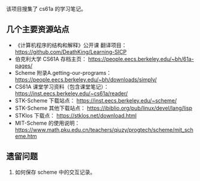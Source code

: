 该项目搜集了 cs61a 的学习笔记。
## 几个主要资源站点

- 《计算机程序的结构和解释》公开课 翻译项目： https://github.com/DeathKing/Learning-SICP
- 伯克利大学 CS61A  存档主页： https://people.eecs.berkeley.edu/~bh/61a-pages/
- Scheme 附录A.getting-our-programs： https://people.eecs.berkeley.edu/~bh/downloads/simply/
- CS61A 课堂学习资料（包含课堂笔记）： https://inst.eecs.berkeley.edu/~cs61a/reader/
- STK-Scheme 下载站点： https://inst.eecs.berkeley.edu/~scheme/
- STK-Scheme 其他下载站点： https://ibiblio.org/pub/linux/devel/lang/lisp
- STKlos 下载点： https://stklos.net/download.html
- MIT-Scheme 的使用说明： https://www.math.pku.edu.cn/teachers/qiuzy/progtech/scheme/mit_scheme.htm

## 遗留问题

1. 如何保存 scheme 中的交互记录。